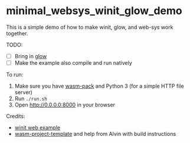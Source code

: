 # minimal_websys_winit_glow_demo

This is a simple demo of how to make winit, glow, and web-sys work together.

TODO:

- [ ] Bring in [glow](https://github.com/grovesNL/glow/tree/main/examples/hello)
- [ ] Make the example also compile and run natively

To run:

1.  Make sure you have [wasm-pack](https://github.com/rustwasm/wasm-pack) and
    Python 3 (for a simple HTTP file server)
2.  Run `./run.sh`
3.  Open http://0.0.0.0:8000 in your browser

Credits:

- [winit web example](https://github.com/rust-windowing/winit/blob/master/examples/web.rs)
- [wasm-project-template](https://github.com/alvinhochun/wasm-project-template) and help from Alvin with build instructions
